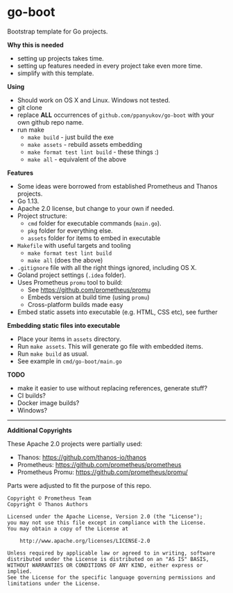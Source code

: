 # go-boot

Bootstrap template for Go projects.

**Why this is needed**

- setting up projects takes time.
- setting up features needed in every project take even more time.
- simplify with this template.


**Using**
- Should work on OS X and Linux. Windows not tested.
- git clone
- replace **ALL** occurrences of `github.com/ppanyukov/go-boot` with your own github repo name.
- run make
    - `make build` - just build the exe
    - `make assets` - rebuild assets embedding
    - `make format test lint build` - these things :)
    - `make all` - equivalent of the above 


**Features**

- Some ideas were borrowed from established Prometheus and Thanos projects.
- Go 1.13.
- Apache 2.0 license, but change to your own if needed.
- Project structure: 
    - `cmd` folder for executable commands (`main.go`).
    - `pkg` folder for everything else.
    - `assets` folder for items to embed in executable
- `Makefile` with useful targets and tooling
    - `make format test lint build`
    - `make all` (does the above)
- `.gitignore` file with all the right things ignored, including OS X.
- Goland project settings (`.idea` folder).
- Uses Prometheus `promu` tool to build:
    - See https://github.com/prometheus/promu 
    - Embeds version at build time (using `promu`)
    - Cross-platform builds made easy
- Embed static assets into executable (e.g. HTML, CSS etc), see further



**Embedding static files into executable**

- Place your items in `assets` directory.
- Run `make assets`. This will generate go file with embedded items.
- Run `make build` as usual.
- See example in `cmd/go-boot/main.go`


**TODO**

- make it easier to use without replacing references, generate stuff?
- CI builds?
- Docker image builds?
- Windows?

----

**Additional Copyrights**

These Apache 2.0 projects were partially used:

- Thanos: https://github.com/thanos-io/thanos
- Prometheus: https://github.com/prometheus/prometheus
- Prometheus Promu: https://github.com/prometheus/promu/

Parts were adjusted to fit the purpose of this repo.

```
Copyright © Prometheus Team
Copyright © Thanos Authors

Licensed under the Apache License, Version 2.0 (the "License");
you may not use this file except in compliance with the License.
You may obtain a copy of the License at

    http://www.apache.org/licenses/LICENSE-2.0

Unless required by applicable law or agreed to in writing, software
distributed under the License is distributed on an "AS IS" BASIS,
WITHOUT WARRANTIES OR CONDITIONS OF ANY KIND, either express or implied.
See the License for the specific language governing permissions and
limitations under the License.
```



